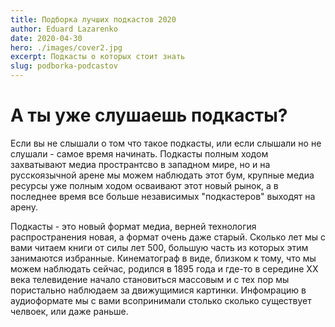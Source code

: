```yaml
---
title: Подборка лучших подкастов 2020
author: Eduard Lazarenko
date: 2020-04-30
hero: ./images/cover2.jpg
excerpt: Подкасты о которых стоит знать
slug: podborka-podcastov
---
```


<!-- ### Links -->

<!-- _(тут будут ссылки на всякие места где можно слушать подкасты)_ -->

<!-- [Apple Podcasts](https://www.google.com) -->

<!-- [Google Podcasts](https://www.google.com "Google's Homepage") -->

<!-- <iframe height="200px" width="100%" frameborder="no" scrolling="no" seamless src="https://player.simplecast.com/996407b9-018f-4024-b6a8-b61ecbb5d8f7?dark=true"></iframe>

### Примечание к предисловию

Предисловие было записано примерно за час до самого последнего крайнего-прекрайнего дедлайна выпуска подкаста который я сам конечно же себе поставил... -->

# А ты уже слушаешь подкасты?

Если вы не слышали о том что такое подкасты, или если слышали но не слушали - самое время начинать. Подкасты полным ходом захватывают медиа пространтсво в западном мире, но и на русскоязычной арене мы можем наблюдать этот бум, крупные медиа ресурсы уже полным ходом осваивают этот новый рынок, а в последнее время все больше независимых "подкастеров" выходят на арену.

Подкасты - это новый формат медиа, верней технология распространения новая, а формат очень даже старый. Сколько лет мы с вами читаем книги от силы лет 500, большую часть из которых этим занимаются избранные. Кинематограф в виде, близком к тому, что мы можем наблюдать сейчас, родился в 1895 года и где-то в середине XX века телевидение начало становиться массовым и с тех пор мы пористально наблюдаем за движущимися картинки. Инфомрацию в аудиоформате мы с вами всопринимали столько сколько существует челвоек, или даже раньше.
